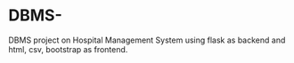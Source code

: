 # DBMS-
DBMS project on Hospital Management System using flask as backend and html, csv, bootstrap as frontend.
